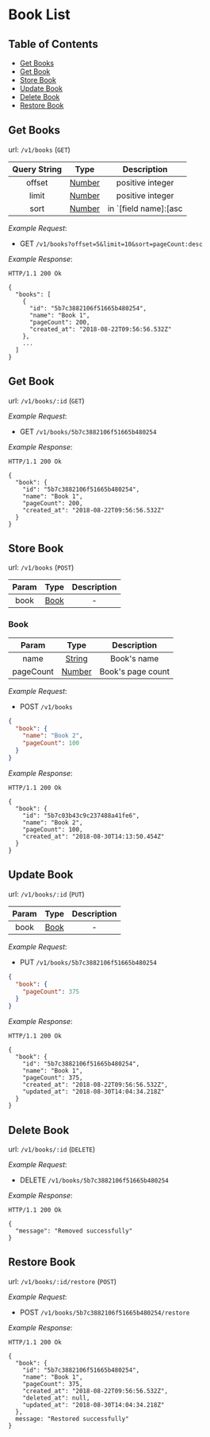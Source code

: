 # Book List

## Table of Contents <!-- omit in toc -->

- [Get Books](#get-books)
- [Get Book](#get-book)
- [Store Book](#store-book)
- [Update Book](#update-book)
- [Delete Book](#delete-book)
- [Restore Book](#restore-book)

## Get Books

url: `/v1/books` (`GET`)

| Query String | Type             | Description                         |
| :----------: | :--------------: | :---------------------------------: |
| offset       | [Number][number] | positive integer                    |
| limit        | [Number][number] | positive integer                    |
| sort         | [Number][number] | in `[field name]:[asc|desc]` format |

*Example Request*:

- GET `/v1/books?offset=5&limit=10&sort=pageCount:desc`

*Example Response*:

```http
HTTP/1.1 200 Ok

{
  "books": [
    {
      "id": "5b7c3882106f51665b480254",
      "name": "Book 1",
      "pageCount": 200,
      "created_at": "2018-08-22T09:56:56.532Z"
    },
    ...
  ]
}
```

## Get Book

url: `/v1/books/:id` (`GET`)

*Example Request*:

- GET `/v1/books/5b7c3882106f51665b480254`

*Example Response*:

```http
HTTP/1.1 200 Ok

{
  "book": {
    "id": "5b7c3882106f51665b480254",
    "name": "Book 1",
    "pageCount": 200,
    "created_at": "2018-08-22T09:56:56.532Z"
  }
}
```

## Store Book

url: `/v1/books` (`POST`)

| Param | Type | Description |
|:-----:|:----:|:-----------:|
| book | [Book](#book) | - |

### Book <!-- omit in toc -->

| Param | Type | Description |
|:-----:|:----:|:-----------:|
| name | [String][string] | Book's name |
| pageCount | [Number][number] | Book's page count |

*Example Request*:

- POST `/v1/books`

```json
{
  "book": {
    "name": "Book 2",
    "pageCount": 100
  }
}
```

*Example Response*:

```http
HTTP/1.1 200 Ok

{
  "book": {
    "id": "5b7c03b43c9c237488a41fe6",
    "name": "Book 2",
    "pageCount": 100,
    "created_at": "2018-08-30T14:13:50.454Z"
  }
}
```

## Update Book

url: `/v1/books/:id` (`PUT`)

| Param | Type | Description |
|:-----:|:----:|:-----------:|
| book | [Book](#book) | - |

*Example Request*:

- PUT `/v1/books/5b7c3882106f51665b480254`

```json
{
  "book": {
    "pageCount": 375
  }
}
```

*Example Response*:

```http
HTTP/1.1 200 Ok

{
  "book": {
    "id": "5b7c3882106f51665b480254",
    "name": "Book 1",
    "pageCount": 375,
    "created_at": "2018-08-22T09:56:56.532Z",
    "updated_at": "2018-08-30T14:04:34.218Z"
  }
}
```

## Delete Book

url: `/v1/books/:id` (`DELETE`)

*Example Request*:

- DELETE `/v1/books/5b7c3882106f51665b480254`

*Example Response*:

```http
HTTP/1.1 200 Ok

{
  "message": "Removed successfully"
}
```

## Restore Book

url: `/v1/books/:id/restore` (`POST`)

*Example Request*:

- POST `/v1/books/5b7c3882106f51665b480254/restore`

*Example Response*:

```http
HTTP/1.1 200 Ok

{
  "book": {
    "id": "5b7c3882106f51665b480254",
    "name": "Book 1",
    "pageCount": 375,
    "created_at": "2018-08-22T09:56:56.532Z",
    "deleted_at": null,
    "updated_at": "2018-08-30T14:04:34.218Z"
  },
  message: "Restored successfully"
}
```

[string]: https://developer.mozilla.org/en-US/docs/Web/JavaScript/Reference/Global_Objects/String
[number]: https://developer.mozilla.org/en-US/docs/Web/JavaScript/Reference/Global_Objects/Number